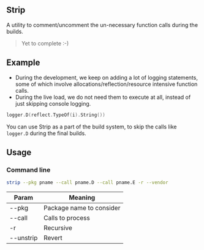 ## Strip

A utility to comment/uncomment the un-necessary function calls during the builds.

> Yet to complete :-)

## Example

- During the development, we keep on adding a lot of logging statements, some of which involve allocations/reflection/resource intensive function calls. 
- During the live load, we do not need them to execute at all, instead of just skipping console logging.

```go
logger.D(reflect.TypeOf(i).String())
``` 

You can use Strip as a part of the build system, to skip the calls like `logger.D` during the final builds.


## Usage

### Command line

```bash
strip --pkg pname --call pname.D --call pname.E -r --vendor  
``` 

| Param | Meaning| 
|---|---|
|--pkg|Package name to consider|
|--call|Calls to process|
|-r|Recursive|
|--unstrip | Revert | 

